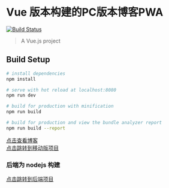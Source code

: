 # Vue 版本构建的PC版本博客PWA
[![Build Status](https://travis-ci.org/hellomrbigshot/VueExpressBlog.svg?branch=master)](https://travis-ci.org/hellomrbigshot/VueExpressBlog)

> A Vue.js project

## Build Setup

``` bash
# install dependencies
npm install

# serve with hot reload at localhost:8080
npm run dev

# build for production with minification
npm run build

# build for production and view the bundle analyzer report
npm run build --report
```


[点击查看博客](http://hellomrbigbigshot.xyz)
<br />
[点击跳转到移动版项目](https://github.com/hellomrbigshot/blog-pwa)
<br />

### 后端为 nodejs 构建
[点击跳转到后端项目](https://github.com/hellomrbigshot/blog-pwa/tree/master/server)